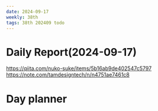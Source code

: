 ```yaml
---
date: 2024-09-17
weekly: 38th
tags: 38th 202409 todo
---
```

# Daily Report(2024-09-17)
https://qiita.com/nuko-suke/items/5b16ab9de402547c5797
https://note.com/tamdesigntech/n/n4751ae7461c8
# Day planner
